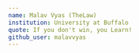 ```yaml
---
name: Malav Vyas (TheLaw)
institution: University at Buffalo 
quote: If you don't win, you Learn! 
github_user: malavvyas
---
```

